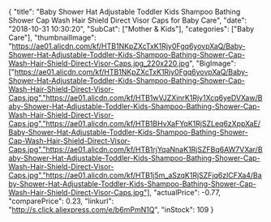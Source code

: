 {
	"title": "Baby Shower Hat Adjustable Toddler Kids Shampoo Bathing Shower Cap Wash Hair Shield Direct Visor Caps for Baby Care",
	"date": "2018-10-31 10:30:20",
	"SubCat": ["Mother & Kids"],
	"categories": ["Baby Care"],
	"thumbnailImage": "https://ae01.alicdn.com/kf/HTB1NKpZXcTxK1Rjy0Fgq6yovpXaQ/Baby-Shower-Hat-Adjustable-Toddler-Kids-Shampoo-Bathing-Shower-Cap-Wash-Hair-Shield-Direct-Visor-Caps.jpg_220x220.jpg",
	"BigImage": ["https://ae01.alicdn.com/kf/HTB1NKpZXcTxK1Rjy0Fgq6yovpXaQ/Baby-Shower-Hat-Adjustable-Toddler-Kids-Shampoo-Bathing-Shower-Cap-Wash-Hair-Shield-Direct-Visor-Caps.jpg","https://ae01.alicdn.com/kf/HTB1wVJZXinrK1Rjy1Xcq6yeDVXaw/Baby-Shower-Hat-Adjustable-Toddler-Kids-Shampoo-Bathing-Shower-Cap-Wash-Hair-Shield-Direct-Visor-Caps.jpg","https://ae01.alicdn.com/kf/HTB1BHvXaFYqK1RjSZLeq6zXppXaE/Baby-Shower-Hat-Adjustable-Toddler-Kids-Shampoo-Bathing-Shower-Cap-Wash-Hair-Shield-Direct-Visor-Caps.jpg","https://ae01.alicdn.com/kf/HTB1rjYqaNnaK1RjSZFBq6AW7VXar/Baby-Shower-Hat-Adjustable-Toddler-Kids-Shampoo-Bathing-Shower-Cap-Wash-Hair-Shield-Direct-Visor-Caps.jpg","https://ae01.alicdn.com/kf/HTB1j5m_aSzqK1RjSZFjq6zlCFXa4/Baby-Shower-Hat-Adjustable-Toddler-Kids-Shampoo-Bathing-Shower-Cap-Wash-Hair-Shield-Direct-Visor-Caps.jpg"],
	"actualPrice": -0.77,
	"comparePrice": 0.23,
	"linkurl": "http://s.click.aliexpress.com/e/b6mPmN1Q",
	"inStock": 109
}
